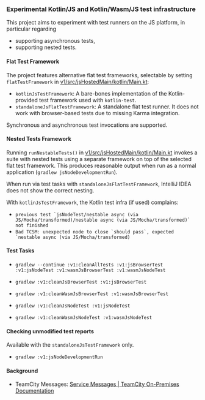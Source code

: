 ### Experimental Kotlin/JS and Kotlin/Wasm/JS test infrastructure

This project aims to experiment with test runners on the JS platform, in particular regarding

* supporting asynchronous tests,
* supporting nested tests.

#### Flat Test Framework

The project features alternative flat test frameworks, selectable by setting `flatTestFramework`
in [v1/src/jsHostedMain/kotlin/Main.kt](v1/src/jsHostedMain/kotlin/Main.kt):

* `kotlinJsTestFramework`: A bare-bones implementation of the Kotlin-provided test framework used with `kotlin-test`.
* `standaloneJsFlatTestFramework`: A standalone flat test runner. It does not work with browser-based tests due to
  missing Karma integration.

Synchronous and asynchronous test invocations are supported.

#### Nested Tests Framework

Running `runNestableTests()` in [v1/src/jsHostedMain/kotlin/Main.kt](v1/src/jsHostedMain/kotlin/Main.kt)
invokes a suite with nested tests using a separate framework on top of the selected flat test framework. This produces
reasonable output when run as a normal application (`gradlew jsNodeDevelopmentRun`).

When run via test tasks with `standaloneJsFlatTestFramework`, IntelliJ IDEA does not show the correct nesting.

With `kotlinJsTestFramework`, the Kotlin test infra (if used) complains:

* ``previous test `jsNodeTest/nestable async (via JS/Mocha/transformed)/nestable async (via JS/Mocha/transformed)` not finished``
* ```Bad TCSM: unexpected node to close `should pass`, expected `nestable async (via JS/Mocha/transformed)```

#### Test Tasks

* `gradlew --continue :v1:cleanAllTests :v1:jsBrowserTest :v1:jsNodeTest :v1:wasmJsBrowserTest :v1:wasmJsNodeTest`

* `gradlew :v1:cleanJsBrowserTest :v1:jsBrowserTest`

* `gradlew :v1:cleanWasmJsBrowserTest :v1:wasmJsBrowserTest`

* `gradlew :v1:cleanJsNodeTest :v1:jsNodeTest`

* `gradlew :v1:cleanWasmJsNodeTest :v1:wasmJsNodeTest`

#### Checking unmodified test reports

Available with the `standaloneJsTestFramework` only.

* `gradlew :v1:jsNodeDevelopmentRun`

#### Background

* TeamCity
  Messages: [Service Messages \| TeamCity On\-Premises Documentation](https://www.jetbrains.com/help/teamcity/service-messages.html#Nested+Test+Reporting)
